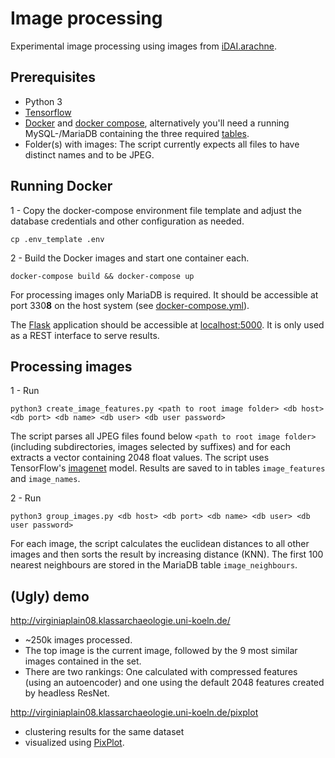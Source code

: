 # Image processing

Experimental image processing using images from [iDAI.arachne](https://arachne.dainst.org).

## Prerequisites

* Python 3
* [Tensorflow](https://www.tensorflow.org/)
* [Docker](https://www.docker.com) and [docker compose](https://docs.docker.com/compose/), alternatively you'll need a 
running MySQL-/MariaDB containing the three required 
[tables](https://github.com/dainst/image_processing/tree/master/db/table_setup).
* Folder(s) with images: The script currently expects all files to have distinct names and to be JPEG.


## Running Docker

1 - Copy the docker-compose environment file template and adjust the database credentials and 
other configuration as needed.
```
cp .env_template .env
```

2 - Build the Docker images and start one container each.
```
docker-compose build && docker-compose up
```
For processing images only MariaDB is required. It should be accessible at port 330**8** on the host system 
(see [docker-compose.yml](https://github.com/dainst/image_processing/blob/master/docker-compose.yml#L14)).

The [Flask](http://flask.pocoo.org/docs/1.0/) application should be accessible at 
[localhost:5000](http://localhost:5000). It is only used as a REST interface to serve results.

## Processing images

1 - Run 
```
python3 create_image_features.py <path to root image folder> <db host> <db port> <db name> <db user> <db user password>
```

The script parses all JPEG files found below `<path to root image folder>` (including subdirectories, images selected by 
suffixes) and for each extracts a vector containing 2048 float values. The script uses TensorFlow's 
[imagenet](https://github.com/tensorflow/models/tree/master/tutorials/image/imagenet) model. Results are saved to 
in tables `image_features` and `image_names`.

2 - Run 

```
python3 group_images.py <db host> <db port> <db name> <db user> <db user password>
```
 
For each image, the script calculates the euclidean distances to all other images and then sorts the result by 
increasing distance (KNN). The first 100 nearest neighbours are stored in the MariaDB table `image_neighbours`.

## (Ugly) demo

http://virginiaplain08.klassarchaeologie.uni-koeln.de/
* ~250k images processed.
* The top image is the current image, followed by the 9 most similar images contained in the set.
* There are two rankings: One calculated with compressed features (using an autoencoder) and one using the default 2048 features created by headless ResNet.

http://virginiaplain08.klassarchaeologie.uni-koeln.de/pixplot
* clustering results for the same dataset
* visualized using [PixPlot](https://github.com/YaleDHLab/pix-plot).

